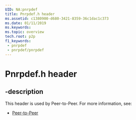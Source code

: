 ```yaml
---
UID: NA:pnrpdef
title: Pnrpdef.h header
ms.assetid: c1380900-d680-3421-8359-36c1dac1c373
ms.date: 01/11/2019
ms.keywords: 
ms.topic: overview
tech.root: p2p
f1_keywords:
 - pnrpdef
 - pnrpdef/pnrpdef
---
```


# Pnrpdef.h header


## -description

This header is used by Peer-to-Peer. For more information, see:

- [Peer-to-Peer](../_p2p/index.md)

